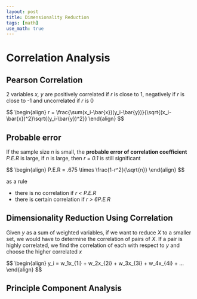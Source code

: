 ```yaml
---
layout: post
title: Dimensionality Reduction
tags: [math]
use_math: true
---
```


# Correlation Analysis

## Pearson Correlation

2 variables *x, y* are positively correlated if *r* is close to 1, negatively if *r* is close to -1 and uncorrelated if *r* is 0

<div>
$$
\begin{align}
  r = \frac{\sum(x_i-\bar{x})(y_i-\bar{y})}{\sqrt{(x_i-\bar{x})^2}\sqrt{(y_i-\bar{y})^2}}
\end{align}
$$
</div>

## Probable error

If the sample size *n* is small, the **probable error of correlation coefficient** *P.E.R* is large, if *n* is large, then *r = 0.1* is still significant

<div>
$$
\begin{align}
  P.E.R = .675 \times \frac{1-r^2}{\sqrt{n}}
\end{align}
$$
</div>

as a rule

- there is no correlation if *r < P.E.R*
- there is certain correlation if *r > 6P.E.R*

## Dimensionality Reduction Using Correlation

Given *y* as a sum of weighted variables, if we want to reduce *X* to a smaller set, we would have to determine the correlation of pairs of *X*. If a pair is highly correlated, we find the correlation of each with respect to *y* and choose the higher correlated *x*

<div>
$$
\begin{align}
  y_i = w_1x_{1i} + w_2x_{2i} + w_3x_{3i} + w_4x_{4i} + ... 
\end{align}
$$
</div>

## Principle Component Analysis


